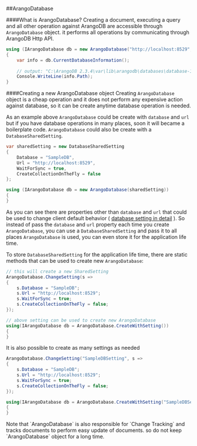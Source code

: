 ##ArangoDatabase

####What is ArangoDatabase?
Creating a document, executing a query and all other operation against ArangoDB are accessible through `ArangoDatabase` object. it performs all operations by communicating through ArangoDB Http API.


```csharp
using (IArangoDatabase db = new ArangoDatabase("http://localhost:8529", "SampleDB"))
{
	var info = db.CurrentDatabaseInformation();
	
	// output: "C:\ArangoDB 2.3.4\var\lib\arangodb\databases\database-179610003747"     
	Console.WriteLine(info.Path);
}
```

####Creating a new ArangoDatabase object
Creating `ArangoDatabase` object is a cheap operation and it does not perform any expensive action against database, so it can be create anytime database operation is needed.

As an example above `ArangoDatabase` could be create with `database` and `url` but if you have database operations in many places, soon it will became a boilerplate code. `ArangoDatabase` could also be create with a `DatabaseSharedSetting`.


    
```csharp
var sharedSetting = new DatabaseSharedSetting
{
	Database = "SampleDB",
	Url = "http://localhost:8529",
	WaitForSync = true,
	CreateCollectionOnTheFly = false
};

using (IArangoDatabase db = new ArangoDatabase(sharedSetting))
{
}
```

As you can see there are properties other than `database` and `url` that could be used to change client default behavior 
( [database setting in detail](./DatabaseSetting.md) ).
So instead of pass the `database` and `url` property each time you create `ArangoDatabase`,  you can use a `DatabaseSharedSetting` and pass it to all places `ArangoDatabase` is used, you can even store it for the application life time.

To store `DatabaseSharedSetting` for the application life time, there are static methods
that can be used to create new `ArangoDatabase`:

```csharp
// this will create a new SharedSetting
ArangoDatabase.ChangeSetting(s =>
{
	s.Database = "SampleDB";
	s.Url = "http://localhost:8529";
	s.WaitForSync = true;
	s.CreateCollectionOnTheFly = false;
});

// above setting can be used to create new ArangoDatabase
using(IArangoDatabase db = ArangoDatabase.CreateWithSetting())
{
}
```

It is also possible to create as many settings as needed

```csharp
ArangoDatabase.ChangeSetting("SampleDBSetting", s =>
{
	s.Database = "SampleDB";
	s.Url = "http://localhost:8529";
	s.WaitForSync = true;
	s.CreateCollectionOnTheFly = false;
});

using(IArangoDatabase db = ArangoDatabase.CreateWithSetting("SampleDBSetting"))
{
}
```

<div class="document-caution">
Note that `ArangoDatabase` is also responsible for `Change Tracking` and 
tracks documents to perform easy update of documents. so do not keep
`ArangoDatabase` object for a long time. 
</div>







